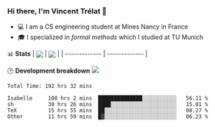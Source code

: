 ### Hi there, I'm Vincent Trélat 👋
 - 💻 I am a CS engineering student at Mines Nancy in France
 - 🎓 I specialized in *formal methods* which I studied at TU Munich

📊 **Stats**
| <img align="center" src="https://readme-stats.clckblog.space/api?username=VTrelat&show_icons=true&include_all_commits=true&theme=tokyonight&hide_border=true" /> | <img align="center" src="https://readme-stats.clckblog.space/api/top-langs/?username=VTrelat&layout=compact&theme=tokyonight&hide_border=true" /> |
| ------------- | ------------- |

🕑 **Development breakdown** ![](https://wakatime.com/badge/user/8d0110fb-6b70-4990-ab86-45c404715c2b.svg)
<!--START_SECTION:waka-->

```text
Total Time: 192 hrs 32 mins

Isabelle     108 hrs 2 mins  ██████████████░░░░░░░░░░░   56.11 %
sh           30 hrs 26 mins  ████░░░░░░░░░░░░░░░░░░░░░   15.81 %
TeX          15 hrs 55 mins  ██░░░░░░░░░░░░░░░░░░░░░░░   08.27 %
Other        11 hrs 59 mins  █▓░░░░░░░░░░░░░░░░░░░░░░░   06.23 %
```

<!--END_SECTION:waka-->
